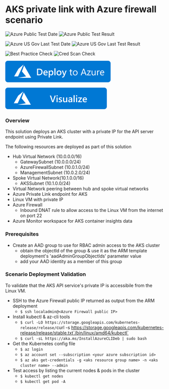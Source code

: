 # AKS private link with Azure firewall scenario

![Azure Public Test Date](https://azurequickstartsservice.blob.core.windows.net/badges/301-web-app-regional-vnet-private-endpoint-sql-storage/PublicLastTestDate.svg)
![Azure Public Test Result](https://azurequickstartsservice.blob.core.windows.net/badges/301-web-app-regional-vnet-private-endpoint-sql-storage/PublicDeployment.svg)

![Azure US Gov Last Test Date](https://azurequickstartsservice.blob.core.windows.net/badges/301-web-app-regional-vnet-private-endpoint-sql-storage/FairfaxLastTestDate.svg)
![Azure US Gov Last Test Result](https://azurequickstartsservice.blob.core.windows.net/badges/301-web-app-regional-vnet-private-endpoint-sql-storage/FairfaxDeployment.svg)

![Best Practice Check](https://azurequickstartsservice.blob.core.windows.net/badges/301-web-app-regional-vnet-private-endpoint-sql-storage/BestPracticeResult.svg)
![Cred Scan Check](https://azurequickstartsservice.blob.core.windows.net/badges/301-web-app-regional-vnet-private-endpoint-sql-storage/CredScanResult.svg)

[![Deploy To Azure](https://raw.githubusercontent.com/Azure/azure-quickstart-templates/master/1-CONTRIBUTION-GUIDE/images/deploytoazure.svg?sanitize=true)](https://portal.azure.com/#create/Microsoft.Template/uri/https%3A%2F%2Fraw.githubusercontent.com%2FAzure%2Fazure-quickstart-templates%2Fmaster%2F301-web-app-regional-vnet-private-endpoint-sql-storage%2Fazuredeploy.json)

[![Visualize](https://raw.githubusercontent.com/Azure/azure-quickstart-templates/master/1-CONTRIBUTION-GUIDE/images/visualizebutton.svg?sanitize=true)](http://armviz.io/#/?load=https%3A%2F%2Fraw.githubusercontent.com%2FAzure%2Fazure-quickstart-templates%2Fmaster%2F301-web-app-regional-vnet-private-endpoint-sql-storage%2Fazuredeploy.json)    


### Overview

This solution deploys an AKS cluster with a private IP for the API server endpoint using Private Link.

The following resources are deployed as part of this solution

- Hub Virtual Network (10.0.0.0/16)
  - GatewaySubnet (10.0.0.0/24)
  - AzureFirewallSubnet (10.0.1.0/24)
  - ManagementSubnet (10.0.2.0/24)
- Spoke Virtual Network(10.1.0.0/16)
  - AKSSubnet (10.1.0.0/24)
- Virtual Network peering between hub and spoke virtual networks
- Azure Private Link endpoint for AKS
- Linux VM with private IP
- Azure Firewall
  - Inbound DNAT rule to allow access to the Linux VM from the internet on port 22
- Azure Monitor workspace for AKS container insights data

### Prerequisites
- Create an AAD group to use for RBAC admin access to the AKS cluster
  - obtain the objectId of the group & use it as the ARM template deployment's 'aadAdminGroupObjectIds' parameter value
  - add your AAD identity as a member of this group

### Scenario Deployment Validation

To validate that the AKS API service's private IP is accessibile from the Linux VM.
- SSH to the Azure Firewall public IP returned as output from the ARM deployment
  - `$ ssh localadmin@<Azure Firewall public IP>`
- Install kubectl & az-cli tools
  - `$ curl -LO https://storage.googleapis.com/kubernetes-release/release/`curl -s https://storage.googleapis.com/kubernetes-release/release/stable.txt`/bin/linux/amd64/kubectl`
  - `$ curl -sL https://aka.ms/InstallAzureCLIDeb | sudo bash`
- Get the Kubernetes config file
  - `$ az login`
  - `$ az account set --subscription <your azure subscription id>`
  - `$ az aks get-credentials -g <aks resource group name> -n <aks cluster name> --admin`
- Test access by listing the current nodes & pods in the cluster
  - `$ kubectl get nodes`
  - `$ kubectl get pod -A`
